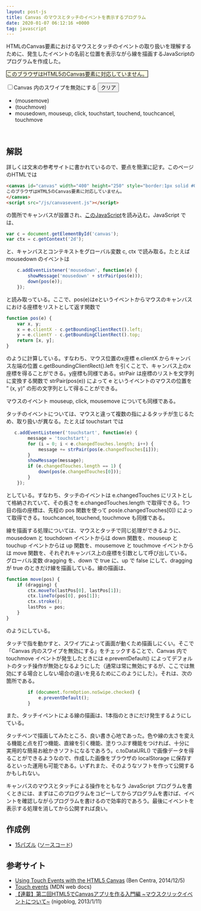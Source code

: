 ```yaml
---
layout: post-js
title: Canvas のマウスとタッチのイベントを表示するプログラム
date: 2020-01-07 06:12:16 +0000
tag: javascript
---
```

HTMLのCanvas要素におけるマウスとタッチのイベントの取り扱いを理解するために、発生したイベントの名前と位置を表示ながら線を描画するJavaScriptのプログラムを作成した。

<canvas id="canvas" width="400" height="250"
  style="border:1px solid #000000; background: #ffffe8; max-width: 100%; height: auto; max-height: 100%">
このブラウザはHTML5のCanvas要素に対応していません。
</canvas>
<script src="/js/canvasevent.js"></script>

<form name="formOption">
<input id="noSwipe" type="checkbox"><label for="noSwipe">Canvas 内のスワイプを無効にする</label>
<button onclick="clear()">クリア</button>
</form>

- <div id="messageMouseMove">(mousemove)</div>
- <div id="messageTouchMove">(touchmove)</div>
- mousedown, mouseup, click, touchstart, touchend, touchcancel, touchmove
<pre style='width: 350px; max-height: 300px;'>
<div id="message"></div>
</pre>

## 解説

詳しくは文末の参考サイトに書かれているので、要点を簡潔に記す。このページのHTMLでは

```html
<canvas id="canvas" width="400" height="250" style="border:1px solid #000000; background: #ffffe8; max-width: 100%; height: auto; max-height: 100%">
このブラウザはHTML5のCanvas要素に対応していません。
</canvas>
<script src="/js/canvasevent.js"></script>
```

の箇所でキャンバスが設置され、[このJavaScript](https://github.com/sekika/sekika.github.io/blob/master/js/canvasevent.js)を読み込む。JavaScript では、

```javascript
var c = document.getElementById('canvas');
var ctx = c.getContext('2d');
```

と、キャンバスとコンテキストをグローバル変数 c, ctx で読み取る。たとえば mousedown のイベントは

```javascript
    c.addEventListener('mousedown', function(e) {
        showMessage('mousedown' + strPair(pos(e)));
        down(pos(e));
    });
```

と読み取っている。ここで、pos(e)はeというイベントからマウスのキャンバスにおける座標をリストとして返す関数で

```javascript
function pos(e) {
    var x, y;
    x = e.clientX - c.getBoundingClientRect().left;
    y = e.clientY - c.getBoundingClientRect().top;
    return [x, y];
}
```

のように計算している。すなわち、マウス位置のx座標 e.clientX からキャンバス左端の位置 c.getBoundingClientRect().left を引くことで、キャンバス上のx座標を得ることができる。y座標も同様である。strPair は座標のリストを文字列に変換する関数で strPair(pos(e)) によって e というイベントのマウスの位置を ” (x, y)” の形の文字列として得ることができる。

マウスのイベント mouseup, click, mousemove についても同様である。

タッチのイベントについては、マウスと違って複数の指によるタッチが生じるため、取り扱いが異なる。たとえば touchstart では

```javascript
   c.addEventListener('touchstart', function(e) {
        message = 'touchstart';
        for (i = 0; i < e.changedTouches.length; i++) {
            message += strPair(pos(e.changedTouches[i]));
        }
        showMessage(message);
        if (e.changedTouches.length == 1) {
            down(pos(e.changedTouches[0]));
        }
    });
```

としている。すなわち、タッチのイベントは e.changedTouches にリストとして格納されていて、その長さを e.changedTouches.length で取得できる。1つ目の指の座標は、先程の pos 関数を使って pos(e.changedTouches[0]) によって取得できる。touchcancel, touchend, touchmove も同様である。

線を描画する処理については、マウスとタッチで同じ処理ができるように、mousedown と touchdown イベントからは down 関数を、mouseup と touchup イベントからは up 関数を、mousemove と touchmove イベントからは move 関数を、それぞれキャンバス上の座標を引数として呼び出している。グローバル変数 dragging を、down で true に、up で false にして、dragging が true のときだけ線を描画している。線の描画は、

```javascript
function move(pos) {
    if (dragging) {
        ctx.moveTo(lastPos[0], lastPos[1]);
        ctx.lineTo(pos[0], pos[1]);
        ctx.stroke();
        lastPos = pos;
    }
}
```

のようにしている。

タッチで指を動かすと、スワイプによって画面が動くため描画しにくい。そこで「Canvas 内のスワイプを無効にする」をチェックすることで、Canvas 内で touchmove イベントが発生したときには e.preventDefault() によってデフォルトのタッチ操作が無効となるようにした（通常は常に無効にするが、ここでは無効にする場合としない場合の違いを見るためにこのようにした）。それは、次の箇所である。

```javascript
        if (document.formOption.noSwipe.checked) {
            e.preventDefault();
        }
```

また、タッチイベントによる線の描画は、1本指のときにだけ発生するようにしている。

タッチペンで描画してみたところ、良い書き心地であった。色や線の太さを変える機能と点を打つ機能、直線を引く機能、塗りつぶす機能をつければ、十分に実用的な簡易お絵かきソフトになるであろう。c.toDataURL() で画像データを得ることができるようなので、作成した画像をブラウザの localStorage に保存するといった運用も可能である。いずれまた、そのようなソフトを作って公開するかもしれない。

キャンバスのマウスとタッチによる操作をともなう JavaScript プログラムを書くときには、まずはこのプログラムをコピーしてからプログラムを書けば、イベントを確認しながらプログラムを書けるので効率的であろう。最後にイベントを表示する処理を消してから公開すれば良い。

## 作成例
- [15パズル](https://sekika.github.io/2020/01/17/15Puzzle/) ([ソースコード](https://sekika.github.io/js/15.js))

## 参考サイト

- [Using Touch Events with the HTML5 Canvas](http://bencentra.com/code/2014/12/05/html5-canvas-touch-events.html) (Ben Centra, 2014/12/5)
- [Touch events](https://developer.mozilla.org/ja/docs/Web/API/Touch_events) (MDN web docs)
- [【連載】第二回HTML5でCanvasアプリを作る入門編 ~マウスクリックイベントについて~](http://nigohiroki.hatenablog.com/entry/2013/01/11/010617) (nigoblog, 2013/1/11)
